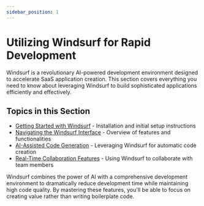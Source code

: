 ```yaml
---
sidebar_position: 1
---
```


# Utilizing Windsurf for Rapid Development

Windsurf is a revolutionary AI-powered development environment designed to accelerate SaaS application creation. This section covers everything you need to know about leveraging Windsurf to build sophisticated applications efficiently and effectively.

## Topics in this Section

- [Getting Started with Windsurf](./getting-started.md) - Installation and initial setup instructions
- [Navigating the Windsurf Interface](./interface.md) - Overview of features and functionalities
- [AI-Assisted Code Generation](./code-generation.md) - Leveraging Windsurf for automatic code creation
- [Real-Time Collaboration Features](./collaboration.md) - Using Windsurf to collaborate with team members

Windsurf combines the power of AI with a comprehensive development environment to dramatically reduce development time while maintaining high code quality. By mastering these features, you'll be able to focus on creating value rather than writing boilerplate code.
